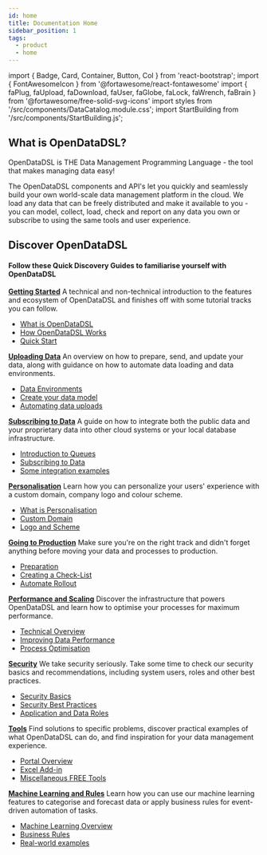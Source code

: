 ```yaml
---
id: home
title: Documentation Home
sidebar_position: 1
tags:
  - product
  - home
---
```

import { Badge, Card, Container, Button, Col } from 'react-bootstrap';
import { FontAwesomeIcon } from '@fortawesome/react-fontawesome'
import { faPlug, faUpload, faDownload, faUser, faGlobe, faLock, faWrench, faBrain } from '@fortawesome/free-solid-svg-icons'
import styles from '/src/components/DataCatalog.module.css';
import StartBuilding from '/src/components/StartBuilding.js';


## What is OpenDataDSL?
OpenDataDSL is THE Data Management Programming Language - the tool that makes managing data easy!

The OpenDataDSL components and API's let you quickly and seamlessly build your own world-scale data management platform in the cloud.
We load any data that can be freely distributed and make it available to you - you can model, collect, load, check and report 
on any data you own or subscribe to using the same tools and user experience.

<StartBuilding />

## Discover OpenDataDSL

#### Follow these Quick Discovery Guides to familiarise yourself with OpenDataDSL

<Container className={styles.datablock}>
    <Card style={{width:"18rem"}}>
        <Card.Header><a href="/docs/discovery/getting-started"><FontAwesomeIcon icon={faPlug} /><b> Getting Started</b></a></Card.Header>
            <Card.Body>
              <Card.Text>A technical and non-technical introduction to the features and ecosystem of OpenDataDSL and finishes off with some tutorial tracks you can follow.</Card.Text>
              <ul>
                  <li><a href="/docs/discovery/getting-started#what-is-opendatadsl">What is OpenDataDSL</a></li>
                  <li><a href="/docs/discovery/getting-started#how-opendatadsl-works">How OpenDataDSL Works</a></li>
                  <li><a href="/docs/discovery/getting-started#quick-start">Quick Start</a></li>
              </ul>
            </Card.Body>
    </Card>    
    <Card style={{width:"18rem"}}>
        <Card.Header><a href="/docs/discovery/uploading-data"><FontAwesomeIcon icon={faUpload} /><b> Uploading Data</b></a></Card.Header>
            <Card.Body>
              <Card.Text>An overview on how to prepare, send, and update your data, along with guidance on how to automate data loading and data environments.</Card.Text>
              <ul>
                  <li><a href="/docs/discovery/uploading-data#data-environments">Data Environments</a></li>
                  <li><a href="/docs/discovery/uploading-data#create-your-data-model">Create your data model</a></li>
                  <li><a href="/docs/discovery/uploading-data#automating-data-loads">Automating data uploads</a></li>
              </ul>
            </Card.Body>
    </Card>
    <Card style={{width:"18rem"}}>
        <Card.Header><a href="/docs/discovery/subscribing-to-data"><FontAwesomeIcon icon={faDownload} /><b> Subscribing to Data</b></a></Card.Header>
            <Card.Body>
              <Card.Text>A guide on how to integrate both the public data and your proprietary data into other cloud systems or your local database infrastructure.</Card.Text>
              <ul>
                  <li><a href="/docs/discovery/subscribing-to-data#introduction-to-queues">Introduction to Queues</a></li>
                  <li><a href="/docs/discovery/subscribing-to-data#subscribing-to-data">Subscribing to Data</a></li>
                  <li><a href="/docs/discovery/subscribing-to-data#integration-examples">Some integration examples</a></li>
              </ul>
            </Card.Body>
    </Card>
    <Card style={{width:"18rem"}}>
        <Card.Header><a href="/docs/discovery/personalisation"><FontAwesomeIcon icon={faUser} /><b> Personalisation</b></a></Card.Header>
            <Card.Body>
              <Card.Text>Learn how you can personalize your users' experience with a custom domain, company logo and colour scheme.</Card.Text>
              <ul>
                  <li><a href="/docs/discovery/personalisation#what-is-personalisation">What is Personalisation</a></li>
                  <li><a href="/docs/discovery/personalisation#custom-domain">Custom Domain</a></li>
                  <li><a href="/docs/discovery/personalisation#logo-and-scheme">Logo and Scheme</a></li>
              </ul>
            </Card.Body>
    </Card>
    <Card style={{width:"18rem"}}>
        <Card.Header><a href="/docs/discovery/going-to-production"><FontAwesomeIcon icon={faGlobe} /><b> Going to Production</b></a></Card.Header>
            <Card.Body>
              <Card.Text>Make sure you're on the right track and didn't forget anything before moving your data and processes to production.</Card.Text>
              <ul>
                  <li><a href="/docs/discovery/going-to-production#preparation">Preparation</a></li>
                  <li><a href="/docs/discovery/going-to-production#creating-a-check-list">Creating a Check-List</a></li>
                  <li><a href="/docs/discovery/going-to-production#automate-rollout">Automate Rollout</a></li>
              </ul>
            </Card.Body>
    </Card>
    <Card style={{width:"18rem"}}>
        <Card.Header><a href="/docs/discovery/performance-and-scaling"><FontAwesomeIcon icon={faUser} /><b> Performance and Scaling</b></a></Card.Header>
            <Card.Body>
              <Card.Text>Discover the infrastructure that powers OpenDataDSL and learn how to optimise your processes for maximum performance.</Card.Text>
              <ul>
                  <li><a href="/docs/discovery/performance-and-scaling#technical-overview">Technical Overview</a></li>
                  <li><a href="/docs/discovery/performance-and-scaling#improving-data-performance">Improving Data Performance</a></li>
                  <li><a href="/docs/discovery/performance-and-scaling#process-optimisation">Process Optimisation</a></li>
              </ul>
            </Card.Body>
    </Card>
    <Card style={{width:"18rem"}}>
        <Card.Header><a href="/docs/discovery/security"><FontAwesomeIcon icon={faLock} /><b> Security</b></a></Card.Header>
            <Card.Body>
              <Card.Text>We take security seriously. Take some time to check our security basics and recommendations, including system users, roles and other best practices.</Card.Text>
              <ul>
                  <li><a href="/docs/discovery/security#security-basics">Security Basics</a></li>
                  <li><a href="/docs/discovery/security#security-best-practices">Security Best Practices</a></li>
                  <li><a href="/docs/discovery/security#application-and-data-roles">Application and Data Roles</a></li>
              </ul>
            </Card.Body>
    </Card>
    <Card style={{width:"18rem"}}>
        <Card.Header><a href="/docs/discovery/tools"><FontAwesomeIcon icon={faWrench} /><b> Tools</b></a></Card.Header>
            <Card.Body>
              <Card.Text>Find solutions to specific problems, discover practical examples of what OpenDataDSL can do, and find inspiration for your data management experience.</Card.Text>
              <ul>
                  <li><a href="/docs/discovery/tools#portal-overview">Portal Overview</a></li>
                  <li><a href="/docs/discovery/tools#excel-add-in">Excel Add-in</a></li>
                  <li><a href="/docs/discovery/tools#miscellaneous-free-tools">Miscellaneous FREE Tools</a></li>
              </ul>
            </Card.Body>
    </Card>
    <Card style={{width:"18rem"}}>
        <Card.Header><a href="/docs/discovery/machine-learning-and-rules"><FontAwesomeIcon icon={faBrain} /><b> Machine Learning and Rules</b></a></Card.Header>
            <Card.Body>
              <Card.Text>Learn how you can use our machine learning features to categorise and forecast data or apply business rules for event-driven automation of tasks.</Card.Text>
              <ul>
                  <li><a href="/docs/discovery/machine-learning-and-rules#machine-learning-overview">Machine Learning Overview</a></li>
                  <li><a href="/docs/discovery/machine-learning-and-rules#business-rules">Business Rules</a></li>
                  <li><a href="/docs/discovery/machine-learning-and-rules#real-world-examples">Real-world examples</a></li>
              </ul>
            </Card.Body>
    </Card>
</Container>